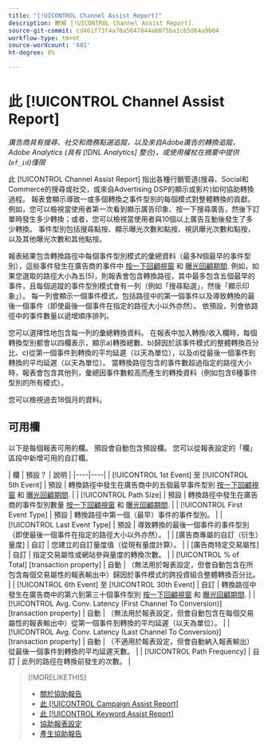 ```yaml
---
title: "[!UICONTROL Channel Assist Report]"
description: 瞭解 [!UICONTROL Channel Assist Report].
source-git-commit: cd461f73f4a70a5647844a6075ba1c65d64a9b04
workflow-type: tm+mt
source-wordcount: '681'
ht-degree: 0%

---
```


# 此 [!UICONTROL Channel Assist Report]

*廣告商具有搜尋、社交和商務點選追蹤，以及來自Adobe廣告的轉換追蹤，Adobe Analytics (具有 [!DNL Analytics] 整合)，或使用權杖在摘要中提供(`ef_id`)僅限*

此 [!UICONTROL Channel Assist Report] 指出各種行銷管道(搜尋、Social和Commerce的搜尋或社交，或來自Advertising DSP的顯示或影片)如何協助轉換過程。 報表會顯示導致一或多個轉換之事件型別的每個模式對整體轉換的貢獻。 例如，您可以檢視當使用者第一次看到顯示廣告印象、按一下搜尋廣告，然後下訂單時發生多少轉換；或者，您可以檢視當使用者與10個以上廣告互動後發生了多少轉換。 事件型別包括搜尋點按、顯示曝光次數和點按、視訊曝光次數和點按，以及其他曝光次數和其他點按。 <!-- [DSP metrics may show up as "Other Path Length (<length>)" or empty; we're supposed to fill in more values for DSP at some point.] -->

報表結果包含轉換路徑中每個事件型別模式的彙總資料（最多N個最早的事件型別），這些事件發生在廣告商的事件中 [按一下回顧視窗](/help/search-social-commerce/glossary.md#c-d) 和 [曝光回顧期間](/help/search-social-commerce/glossary.md#i-j). 例如，如果您選取的路徑大小為五(5)，則報表會包含轉換路徑，其中最多包含五個最早的事件，且每個追蹤的事件型別模式會有一列（例如「搜尋點選」，然後「顯示印象」）。 每一列會顯示一個事件模式，包括路徑中的第一個事件以及導致轉換的最後一個事件（即使最後一個事件在指定的路徑大小以外亦然）。 依預設，列會依路徑中的事件數量以遞增順序排列。

您可以選擇性地包含每一列的彙總轉換資料。 在報表中加入轉換/收入欄時，每個轉換型別都會以四欄表示，顯示a)轉換總數、b)歸因於該事件模式的整體轉換百分比、c)從第一個事件到轉換的平均延遲（以天為單位），以及d)從最後一個事件到轉換的平均延遲（以天為單位）。 當轉換路徑包含的事件數超過指定的路徑大小時，報表會包含其他列，彙總因事件數較高而產生的轉換資料（例如包含6種事件型別的所有模式）。

您可以檢視過去18個月的資料。

## 可用欄

以下是每個報表可用的欄。 預設會自動包含預設欄。 您可以從報表設定的「欄」區段中新增可用的自訂欄。

| 欄 | 預設？ | 說明 |
|----|----|
| [!UICONTROL 1st Event] 至 [!UICONTROL 5th Event] | 預設 | 轉換路徑中發生在廣告商中的五個最早事件型別 [按一下回顧視窗](/help/search-social-commerce/glossary.md#c-d) 和 [曝光回顧期間](/help/search-social-commerce/glossary.md#i-j). |
| [!UICONTROL Path Size] | 預設 | 轉換路徑中發生在廣告商的事件型別數量 [按一下回顧視窗](/help/search-social-commerce/glossary.md#c-d) 和 [曝光回顧期間](/help/search-social-commerce/glossary.md#i-j). |
| [!UICONTROL First Event Type] | 預設 | 轉換路徑中第一個（最早）事件的事件型別。 |
| [!UICONTROL Last Event Type] | 預設 | 導致轉換的最後一個事件的事件型別（即使最後一個事件在指定的路徑大小以外亦然）。 |
| \[廣告商專屬的自訂（衍生）量度\] | 自訂 | 您建立的自訂量度值（從現有量度計算）。 |
| \[廣告商特定交易屬性\] | 自訂 | 指定交易屬性或網站參與量度的轉換次數。 |
| [!UICONTROL % of Total] \[transaction property\] | 自動 | （無法用於報表設定，但會自動包含在所包含每個交易屬性的報表輸出中）歸因於事件模式的跨投資組合整體轉換百分比。 |
| [!UICONTROL 6th Event] 至 [!UICONTROL 30th Event] | 自訂 | 轉換路徑中發生在廣告商中的第六到第三十個事件型別 [按一下回顧視窗](/help/search-social-commerce/glossary.md#c-d) 和 [曝光回顧期間](/help/search-social-commerce/glossary.md#i-j). |
| [!UICONTROL Avg. Conv. Latency (First Channel To Conversion)] \[transaction property\] | 自動 | （無法用於報表設定，但會自動包含在每個交易屬性的報表輸出中）從第一個事件到轉換的平均延遲（以天為單位）。 |
| [!UICONTROL Avg. Conv. Latency (Last Channel To Conversion)] \[transaction property\] | 自動 | （不適用於報表設定，但會自動納入報表輸出）從最後一個事件到轉換的平均延遲天數。 |
| [!UICONTROL Path Frequency] | 自訂 | 此列的路徑在轉換前發生的次數。 |

<table style="table-layout:auto">

>[!MORELIKETHIS]
>
>* [關於協助報告](assist-report-about.md)
>* [此 [!UICONTROL Campaign Assist Report]](campaign-assist-report.md)
>* [此 [!UICONTROL Keyword Assist Report]](keyword-assist-report.md)
>* [協助報表設定](assist-report-settings.md)
>* [產生協助報告](assist-report-generate.md)

